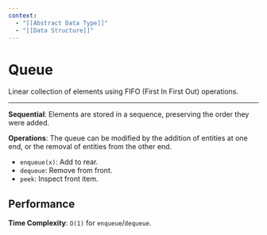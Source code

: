 ```yaml
---
context:
  - "[[Abstract Data Type]]"
  - "[[Data Structure]]"
---
```


# Queue

Linear collection of elements using FIFO (First In First Out) operations.

---

**Sequential**: Elements are stored in a sequence, preserving the order they were added.

**Operations**: The queue can be modified by the addition of entities at one end, or the removal of entities from the other end.

- `enqueue(x)`: Add to rear.
- `dequeue`: Remove from front.
- `peek`: Inspect front item.

## Performance

**Time Complexity**: `O(1)` for `enqueue`/`dequeue`.
